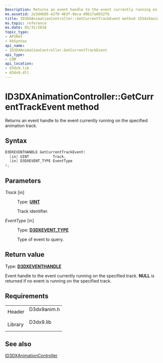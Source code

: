 ```yaml
---
Description: Returns an event handle to the event currently running on the specified animation track.
ms.assetid: 2e3d4b85-42f0-463f-9eca-d9b1fa8932f6
title: ID3DXAnimationController::GetCurrentTrackEvent method (D3dx9anim.h)
ms.topic: reference
ms.date: 05/31/2018
topic_type: 
- APIRef
- kbSyntax
api_name: 
- ID3DXAnimationController.GetCurrentTrackEvent
api_type: 
- COM
api_location: 
- d3dx9.lib
- d3dx9.dll
---
```


# ID3DXAnimationController::GetCurrentTrackEvent method

Returns an event handle to the event currently running on the specified animation track.

## Syntax


```C++
D3DXEVENTHANDLE GetCurrentTrackEvent(
  [in] UINT           Track,
  [in] D3DXEVENT_TYPE EventType
);
```



## Parameters

<dl> <dt>

*Track* \[in\]
</dt> <dd>

Type: **[**UINT**](../winprog/windows-data-types.md)**

Track identifier.

</dd> <dt>

*EventType* \[in\]
</dt> <dd>

Type: **[**D3DXEVENT\_TYPE**](./d3dxevent-type.md)**

Type of event to query.

</dd> </dl>

## Return value

Type: **[**D3DXEVENTHANDLE**](id3dxanimationcontroller.md)**

Event handle to the event currently running on the specified track. **NULL** is returned if no event is running on the specified track.

## Requirements



|                    |                                                                                        |
|--------------------|----------------------------------------------------------------------------------------|
| Header<br/>  | <dl> <dt>D3dx9anim.h</dt> </dl> |
| Library<br/> | <dl> <dt>D3dx9.lib</dt> </dl>   |



## See also

<dl> <dt>

[ID3DXAnimationController](id3dxanimationcontroller.md)
</dt> </dl>

 

 